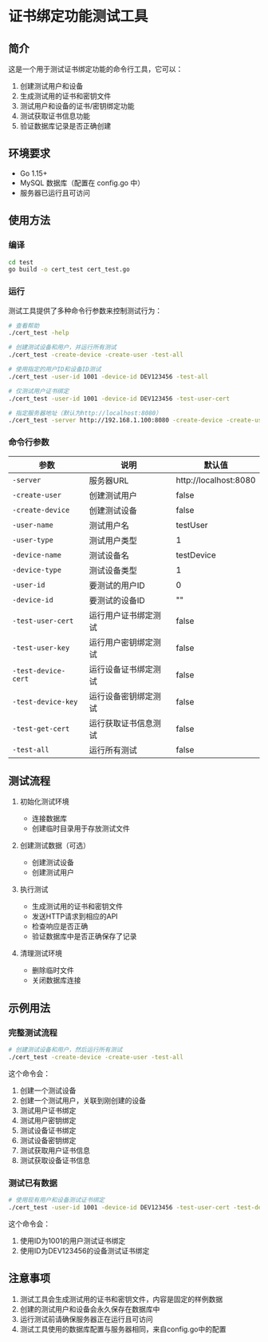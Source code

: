 # 证书绑定功能测试工具

## 简介

这是一个用于测试证书绑定功能的命令行工具，它可以：

1. 创建测试用户和设备
2. 生成测试用的证书和密钥文件
3. 测试用户和设备的证书/密钥绑定功能
4. 测试获取证书信息功能
5. 验证数据库记录是否正确创建

## 环境要求

- Go 1.15+
- MySQL 数据库（配置在 config.go 中）
- 服务器已运行且可访问

## 使用方法

### 编译

```bash
cd test
go build -o cert_test cert_test.go
```

### 运行

测试工具提供了多种命令行参数来控制测试行为：

```bash
# 查看帮助
./cert_test -help

# 创建测试设备和用户，并运行所有测试
./cert_test -create-device -create-user -test-all

# 使用指定的用户ID和设备ID测试
./cert_test -user-id 1001 -device-id DEV123456 -test-all

# 仅测试用户证书绑定
./cert_test -user-id 1001 -device-id DEV123456 -test-user-cert

# 指定服务器地址（默认为http://localhost:8080）
./cert_test -server http://192.168.1.100:8080 -create-device -create-user -test-all
```

### 命令行参数

| 参数 | 说明 | 默认值 |
|------|------|--------|
| `-server` | 服务器URL | http://localhost:8080 |
| `-create-user` | 创建测试用户 | false |
| `-create-device` | 创建测试设备 | false |
| `-user-name` | 测试用户名 | testUser |
| `-user-type` | 测试用户类型 | 1 |
| `-device-name` | 测试设备名 | testDevice |
| `-device-type` | 测试设备类型 | 1 |
| `-user-id` | 要测试的用户ID | 0 |
| `-device-id` | 要测试的设备ID | "" |
| `-test-user-cert` | 运行用户证书绑定测试 | false |
| `-test-user-key` | 运行用户密钥绑定测试 | false |
| `-test-device-cert` | 运行设备证书绑定测试 | false |
| `-test-device-key` | 运行设备密钥绑定测试 | false |
| `-test-get-cert` | 运行获取证书信息测试 | false |
| `-test-all` | 运行所有测试 | false |

## 测试流程

1. 初始化测试环境
   - 连接数据库
   - 创建临时目录用于存放测试文件

2. 创建测试数据（可选）
   - 创建测试设备
   - 创建测试用户

3. 执行测试
   - 生成测试用的证书和密钥文件
   - 发送HTTP请求到相应的API
   - 检查响应是否正确
   - 验证数据库中是否正确保存了记录

4. 清理测试环境
   - 删除临时文件
   - 关闭数据库连接

## 示例用法

### 完整测试流程

```bash
# 创建测试设备和用户，然后运行所有测试
./cert_test -create-device -create-user -test-all
```

这个命令会：
1. 创建一个测试设备
2. 创建一个测试用户，关联到刚创建的设备
3. 测试用户证书绑定
4. 测试用户密钥绑定
5. 测试设备证书绑定
6. 测试设备密钥绑定
7. 测试获取用户证书信息
8. 测试获取设备证书信息

### 测试已有数据

```bash
# 使用现有用户和设备测试证书绑定
./cert_test -user-id 1001 -device-id DEV123456 -test-user-cert -test-device-cert
```

这个命令会：
1. 使用ID为1001的用户测试证书绑定
2. 使用ID为DEV123456的设备测试证书绑定

## 注意事项

1. 测试工具会生成测试用的证书和密钥文件，内容是固定的样例数据
2. 创建的测试用户和设备会永久保存在数据库中
3. 运行测试前请确保服务器正在运行且可访问
4. 测试工具使用的数据库配置与服务器相同，来自config.go中的配置 